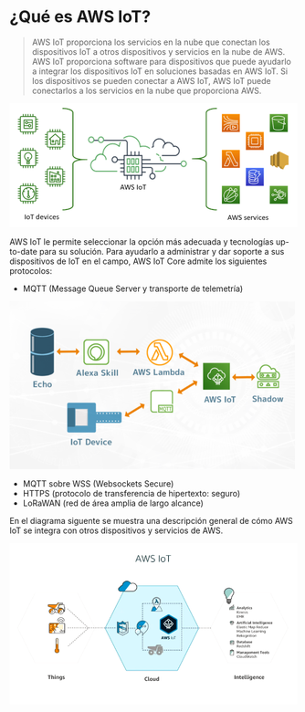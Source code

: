 # ¿Qué es AWS IoT?
>AWS IoT proporciona los servicios en la nube que conectan los dispositivos IoT a otros dispositivos y servicios en la nube de AWS. AWS IoT proporciona software para dispositivos que puede ayudarlo a integrar los dispositivos IoT en soluciones basadas en AWS IoT. Si los dispositivos se pueden conectar a AWS IoT, AWS IoT puede conectarlos a los servicios en la nube que proporciona AWS.  
  

![image](./img/aws_iot_1.png)


AWS IoT le permite seleccionar la opción más adecuada y tecnologías up-to-date para su solución. Para ayudarlo a administrar y dar soporte a sus dispositivos de IoT en el campo, AWS IoT Core admite los siguientes protocolos:  
* MQTT (Message Queue Server y transporte de telemetría)  

![image](./img/aws_iot_3.png)  

* MQTT sobre WSS (Websockets Secure)
* HTTPS (protocolo de transferencia de hipertexto: seguro)
* LoRaWAN (red de área amplia de largo alcance)  

En el diagrama siguente se muestra una descripción general de cómo AWS IoT se integra con otros dispositivos y servicios de AWS.  

![image](./img/aws_iot_2.png)

